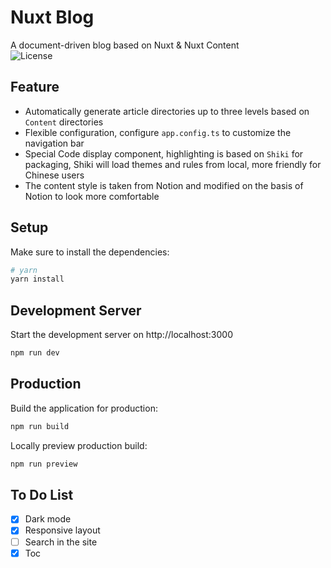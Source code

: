 # Nuxt Blog

A document-driven blog based on Nuxt & Nuxt Content  
![License](https://img.shields.io/github/license/Xy2002/Nuxt-Blog)

## Feature

-   Automatically generate article directories up to three levels based on `Content` directories
-   Flexible configuration, configure `app.config.ts` to customize the navigation bar
-   Special Code display component, highlighting is based on `Shiki` for packaging, Shiki will load themes and rules from local, more friendly for Chinese users
-   The content style is taken from Notion and modified on the basis of Notion to look more comfortable

## Setup

Make sure to install the dependencies:

```bash
# yarn
yarn install
```

## Development Server

Start the development server on http://localhost:3000

```bash
npm run dev
```

## Production

Build the application for production:

```bash
npm run build
```

Locally preview production build:

```bash
npm run preview
```

## To Do List

- [x]   Dark mode
- [x]   Responsive layout
- [ ]  Search in the site
- [x]   Toc
